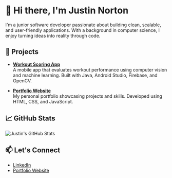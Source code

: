 # 👋 Hi there, I'm Justin Norton

I'm a junior software developer passionate about building clean, scalable, and user-friendly applications. With a background in computer science, I enjoy turning ideas into reality through code.



## 🚀 Projects

- **[Workout Scoring App](https://github.com/justin-norton23/workout-scoring-app)**  
  A mobile app that evaluates workout performance using computer vision and machine learning. Built with Java, Android Studio, Firebase, and OpenCV.

- **[Portfolio Website](https://github.com/justin-norton23/portfolio-website)**  
  My personal portfolio showcasing projects and skills. Developed using HTML, CSS, and JavaScript.

## 📈 GitHub Stats

![Justin's GitHub Stats](https://github-readme-stats.vercel.app/api?username=justin-norton23&show_icons=true&theme=default)

## 📫 Let's Connect

- [LinkedIn](https://www.linkedin.com/in/justin-norton23)
- [Portfolio Website](https://justin-norton23.github.io/portfolio-website/)

